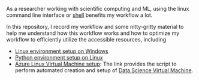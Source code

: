 As a researcher working with scientific computing and ML, using the linux command line interface or [shell](https://scicomp.aalto.fi/scicomp/shell/) benefits my workflow a lot.

In this repository, I record my workflow and some nitty-gritty material to help me understand how this workflow works and how to optimize my workflow to efficiently utilize the accessible resources, including
* [Linux environment setup on Windows](https://gist.github.com/xinzhel/e6e60d5aece30703fb10f0b2e555e639)
* [Python environment setup on Linux](https://github.com/xinzhel/machine_learning_on_linux/blob/master/pyenv.sh)
* [Azure Linux Virtual Machine setup](https://github.com/xinzhel/machine_learning_on_linux/blob/master/AzureSpotDSVM.sh): The link provides the script to perform automated creation and setup of [Data Science Virtual Machine](https://docs.microsoft.com/en-us/azure/machine-learning/data-science-virtual-machine/overview).


